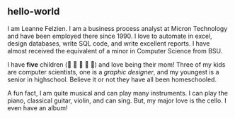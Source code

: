 ## hello-world
I am Leanne Felzien. I am a business process analyst at Micron Technology and have been employed there since 1990. I love to automate in excel, design databases, write SQL code, and write excellent reports. I have almost received the equivalent of a minor in Computer Science from BSU. 

I have **five** children (:boy: :girl: :girl: :girl: :girl:) and love being their mom! Three of my kids are computer scientists, one is a *graphic designer*, and my youngest is a senior in highschool. Believe it or not they have all been homeschooled.

A fun fact, I am quite musical and can play many instruments. I can play the piano, classical guitar, violin, and can sing. But, my major love is the cello. I even have an album!

